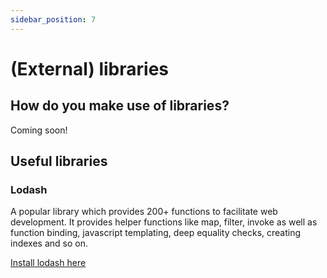 ```yaml
---
sidebar_position: 7
---
```


# (External) libraries

## How do you make use of libraries?

Coming soon!

## Useful libraries

### Lodash
A popular library which provides 200+ functions to facilitate web development. It provides helper functions like map, filter, invoke as well as function binding, javascript templating, deep equality checks, creating indexes and so on.

[Install lodash here](https://www.npmjs.com/package/lodash)
